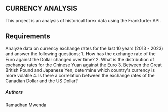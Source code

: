 ## CURRENCY ANALYSIS
This project is an analysis of historical forex data using the Frankfurter API.

## Requirements
Analyze data on currency exchange rates for the last 10 years (2013 - 2023) and answer the following questions;
    1. How has the exchange rate of the Euro against the Dollar changed over time?
    2. What is the distribution of exchange rates for the Chinese Yuan against the Euro
    3. Between the Great British Pound and Japanese Yen, determine which country's currency is more volatile
    4. Is there a correlation between the exchange rates of the Canadian Dollar and the US Dollar?

##### Authors
Ramadhan Mwenda
